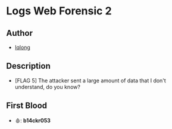 # Logs Web Forensic 2

## Author

- [lqlong](http://)

## Description

- [FLAG 5] The attacker sent a large amount of data that I don't understand, do you know?

## First Blood

- 🩸: **b14ckr053**
